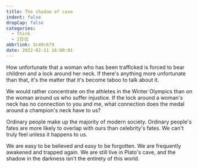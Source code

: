 ```yaml
---
title: The shadow of cave
indent: false
dropCap: false
categories:
  - think
  - 2日记
abbrlink: 3c40c679
date: 2022-02-21 16:00:01
---
```


How unfortunate that a woman who has been trafficked is forced to bear children and a lock around her neck. If there's anything more unfortunate than that, it's the matter that it's become taboo to talk about it.

We would rather concentrate on the athletes in the Winter Olympics than on the woman around us who suffer injustice. If the lock around a woman's neck has no connection to you and me, what connection does the medal around a champion's neck have to us?

Ordinary people make up the majority of modern society. Ordinary people's fates are more likely to overlap with ours than celebrity's fates. We can't truly feel unless it happens to us.

We are easy to be believed and easy to be forgotten. We are frequently awakened and trapped again. We are still live in Plato's cave, and the shadow in the darkness isn't the entirety of this world.
